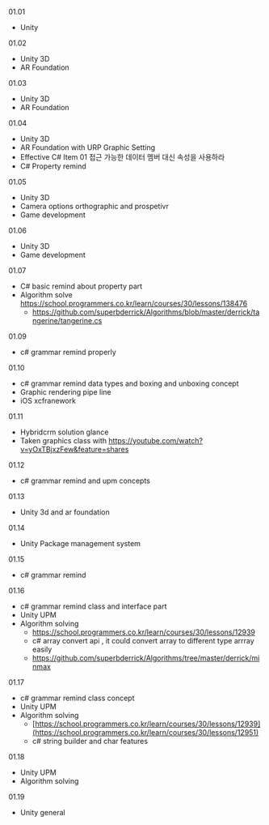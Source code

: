 01.01

- Unity

01.02

- Unity 3D
- AR Foundation 

01.03

- Unity 3D
- AR Foundation 

01.04

- Unity 3D
- AR Foundation with URP Graphic Setting
- Effective C# Item 01 접근 가능한 데이터 멤버 대신 속성을 사용하라
- C# Property remind

01.05

- Unity 3D
- Camera options orthographic and prospetivr
- Game development 

01.06

- Unity 3D
- Game development 

01.07

- C# basic remind about property part
- Algorithm solve https://school.programmers.co.kr/learn/courses/30/lessons/138476
  - https://github.com/superbderrick/Algorithms/blob/master/derrick/tangerine/tangerine.cs

01.09

- c# grammar remind properly 

 
01.10

- c# grammar remind data types and boxing and unboxing concept
- Graphic rendering pipe line
- iOS xcfranework


01.11

- Hybridcrm solution glance
- Taken graphics class with https://youtube.com/watch?v=yOxTBjxzFew&feature=shares

01.12
- c# grammar remind and upm concepts 

01.13

- Unity 3d and ar foundation 

01.14

- Unity Package management system

01.15

- c# grammar remind

01.16

- c# grammar remind class and interface part 
- Unity UPM
- Algorithm solving 
  - https://school.programmers.co.kr/learn/courses/30/lessons/12939
  - c# array convert api , it could convert array to different type arrray easily 
  - https://github.com/superbderrick/Algorithms/tree/master/derrick/minmax



01.17

- c# grammar remind class concept
- Unity UPM
- Algorithm solving 
  - [https://school.programmers.co.kr/learn/courses/30/lessons/12939](https://school.programmers.co.kr/learn/courses/30/lessons/12951)
  - c# string builder and char features

01.18

- Unity UPM
- Algorithm solving 

01.19

- Unity general 
